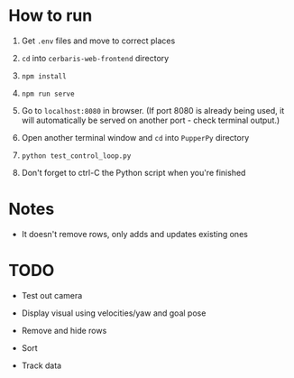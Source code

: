 # How to run

1. Get `.env` files and move to correct places

2. `cd` into `cerbaris-web-frontend` directory

3. `npm install`

3. `npm run serve`

4. Go to `localhost:8080` in browser. (If port 8080 is already being used, it will automatically be served on another port - check terminal output.)

5. Open another terminal window and `cd` into `PupperPy` directory

6. `python test_control_loop.py`

7. Don't forget to ctrl-C the Python script when you're finished

# Notes

* It doesn't remove rows, only adds and updates existing ones

# TODO

* Test out camera

* Display visual using velocities/yaw and goal pose

* Remove and hide rows

* Sort

* Track data